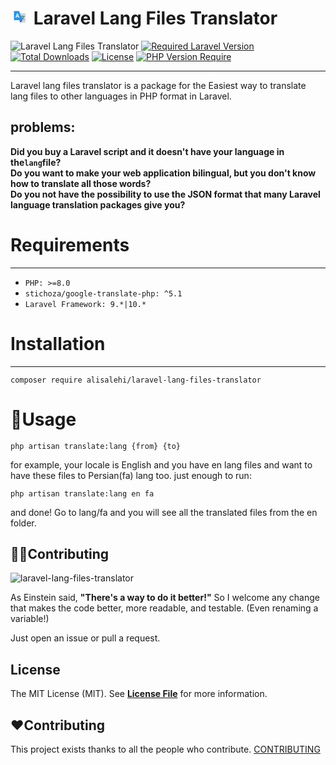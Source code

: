 # <svg xmlns="http://www.w3.org/2000/svg" xmlns:xlink="http://www.w3.org/1999/xlink" height="25" width="30" zoomAndPan="magnify" viewBox="0 0 30 30.000001" height="40" preserveAspectRatio="xMidYMid meet" version="1.0"><defs><clipPath id="id1"><path d="M 9 8 L 25.886719 8 L 25.886719 26.308594 L 9 26.308594 Z M 9 8 " clip-rule="nonzero"/></clipPath><clipPath id="id2"><path d="M 3.386719 3.808594 L 21 3.808594 L 21 22 L 3.386719 22 Z M 3.386719 3.808594 " clip-rule="nonzero"/></clipPath><clipPath id="id3"><path d="M 14 21 L 21 21 L 21 26.308594 L 14 26.308594 Z M 14 21 " clip-rule="nonzero"/></clipPath></defs><g clip-path="url(#id1)"><path fill="rgb(81.17981%, 84.709167%, 86.268616%)" d="M 9.011719 8.183594 L 24.636719 8.183594 C 25.328125 8.183594 25.886719 8.746094 25.886719 9.433594 L 25.886719 25.058594 C 25.886719 25.75 25.328125 26.308594 24.636719 26.308594 L 15.886719 26.308594 Z M 9.011719 8.183594 " fill-opacity="1" fill-rule="nonzero"/></g><path fill="rgb(32.939148%, 43.139648%, 47.839355%)" d="M 16.40625 21.84375 L 15.835938 20.734375 L 16.390625 20.449219 C 16.429688 20.429688 20.203125 18.441406 22.042969 14.757812 L 22.320312 14.199219 L 23.441406 14.757812 L 23.160156 15.316406 C 21.132812 19.375 17.132812 21.472656 16.960938 21.558594 Z M 16.40625 21.84375 " fill-opacity="1" fill-rule="nonzero"/><path fill="rgb(32.939148%, 43.139648%, 47.839355%)" d="M 23.398438 21.308594 L 22.855469 21.003906 C 22.726562 20.933594 19.671875 19.191406 17.546875 16.210938 L 18.5625 15.484375 C 20.523438 18.230469 23.441406 19.898438 23.46875 19.914062 L 24.011719 20.222656 Z M 23.398438 21.308594 " fill-opacity="1" fill-rule="nonzero"/><path fill="rgb(32.939148%, 43.139648%, 47.839355%)" d="M 15.886719 13.808594 L 24.636719 13.808594 L 24.636719 15.058594 L 15.886719 15.058594 Z M 15.886719 13.808594 " fill-opacity="1" fill-rule="nonzero"/><path fill="rgb(32.939148%, 43.139648%, 47.839355%)" d="M 19.636719 12.558594 L 20.886719 12.558594 L 20.886719 15.058594 L 19.636719 15.058594 Z M 19.636719 12.558594 " fill-opacity="1" fill-rule="nonzero"/><g clip-path="url(#id2)"><path fill="rgb(12.939453%, 58.81958%, 95.289612%)" d="M 20.261719 21.933594 L 4.636719 21.933594 C 3.945312 21.933594 3.386719 21.375 3.386719 20.683594 L 3.386719 5.058594 C 3.386719 4.371094 3.945312 3.808594 4.636719 3.808594 L 13.386719 3.808594 Z M 20.261719 21.933594 " fill-opacity="1" fill-rule="nonzero"/></g><g clip-path="url(#id3)"><path fill="rgb(24.708557%, 31.759644%, 70.979309%)" d="M 15.886719 26.308594 L 14.011719 21.933594 L 20.261719 21.933594 Z M 15.886719 26.308594 " fill-opacity="1" fill-rule="nonzero"/></g><path fill="rgb(100%, 100%, 100%)" d="M 11.621094 15.058594 L 8.894531 15.058594 L 8.265625 16.933594 L 6.511719 16.933594 L 9.488281 8.808594 L 11.015625 8.808594 L 14.011719 16.933594 L 12.257812 16.933594 Z M 9.289062 13.808594 L 11.226562 13.808594 L 10.253906 10.863281 Z M 9.289062 13.808594 " fill-opacity="1" fill-rule="nonzero"/></svg> Laravel Lang Files Translator

![Laravel Lang Files Translator][img-package]
[![Required Laravel Version][ico-laravel]][link-packagist]
[![Total Downloads][ico-downloads]][link-packagist]
[![License][ico-license]][link-packagist]
[![PHP Version Require][ico-php]][link-packagist]
***
Laravel lang files translator is a package for the Easiest way to translate lang files to other languages in PHP format in Laravel. <br>

## problems:
**Did you buy a Laravel script and it doesn't have your language in the`lang`file?** </br>
**Do you want to make your web application bilingual, but you don't know how to translate all those words?**</br>
**Do you not have the possibility to use the JSON format that many Laravel language translation packages give you?**

# Requirements
***

- `PHP: >=8.0`
- `stichoza/google-translate-php: ^5.1`
- `Laravel Framework: 9.*|10.*`

# Installation
***
```
composer require alisalehi/laravel-lang-files-translator
```

# 💎Usage
```
php artisan translate:lang {from} {to}
```
for example, your locale is English and you have en lang files and want to have these files to Persian(fa) lang too.
just enough to run:
```
php artisan translate:lang en fa
```
and done!
Go to lang/fa and you will see all the translated files from the en folder.

## 🙋‍♂️Contributing
![laravel-lang-files-translator](https://github.com/alisalehi1380/laravel-lang-files-translator/assets/111766206/a43389af-2f2e-4f29-8993-0609b94abbe8)

As Einstein said, **"There's a way to do it better!"** So I welcome any change that makes the code better, more readable, and testable. (Even renaming a variable!) 

Just open an issue or pull a request.


## License
The MIT License (MIT). See **[License File](https://github.com/alisalehi1380/laravel-lang-files-translator/blob/master/LICENSE)** for more information.

## ❤️Contributing
This project exists thanks to all the people who
contribute. [CONTRIBUTING](https://github.com/alisalehi/laravel-lang-files-translator/graphs/contributors)


[img-package]: https://banners.beyondco.de/laravel-lang-files-translator%20.png?theme=dark&packageManager=composer+require&packageName=alisalehi%2Flaravel-lang-files-translator&pattern=fourPointStars&style=style_1&description=Easiest+way+to+translate+lang+files&md=1&showWatermark=0&fontSize=100px&images=translate
[ico-laravel]: https://img.shields.io/badge/Laravel-≥%208-ff2d20?style=&logo=laravel
[link-packagist]: https://packagist.org/packages/alisalehi/laravel-lang-files-translator
[ico-php]: http://poser.pugx.org/alisalehi/laravel-lang-files-translator/require/php
[ico-license]: http://poser.pugx.org/alisalehi/laravel-lang-files-translator/license
[ico-downloads]: http://poser.pugx.org/alisalehi/laravel-lang-files-translator/downloads

